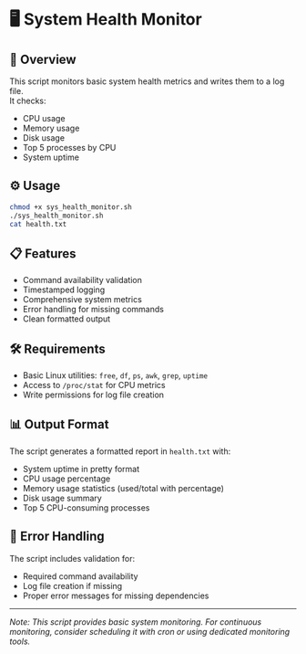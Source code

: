 # 🖥️ System Health Monitor

## 📌 Overview
This script monitors basic system health metrics and writes them to a log file.  
It checks:
- CPU usage
- Memory usage
- Disk usage
- Top 5 processes by CPU
- System uptime

## ⚙️ Usage
```bash
chmod +x sys_health_monitor.sh
./sys_health_monitor.sh
cat health.txt
```

## 📋 Features
- Command availability validation
- Timestamped logging
- Comprehensive system metrics
- Error handling for missing commands
- Clean formatted output

## 🛠 Requirements
- Basic Linux utilities: `free`, `df`, `ps`, `awk`, `grep`, `uptime`
- Access to `/proc/stat` for CPU metrics
- Write permissions for log file creation

## 📊 Output Format
The script generates a formatted report in `health.txt` with:
- System uptime in pretty format
- CPU usage percentage
- Memory usage statistics (used/total with percentage)
- Disk usage summary
- Top 5 CPU-consuming processes

## 🔧 Error Handling
The script includes validation for:
- Required command availability
- Log file creation if missing
- Proper error messages for missing dependencies

---

*Note: This script provides basic system monitoring. For continuous monitoring, consider scheduling it with cron or using dedicated monitoring tools.*
